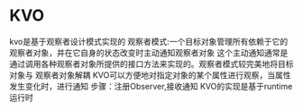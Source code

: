 #  KVO
kvo是基于观察者设计模式实现的
观察者模式:一个目标对象管理所有依赖于它的观察者对象，并在它自身的状态改变时主动通知观察者对象
这个主动通知通常是通过调用各种观察者对象所提供的接口方法来实现的。观察者模式较完美地将目标对象与
观察者对象解耦
KVO可以方便地对指定对象的某个属性进行观察，当属性发生变化时，进行通知
步骤：注册Observer,接收通知
KVO的实现是基于runtime运行时

